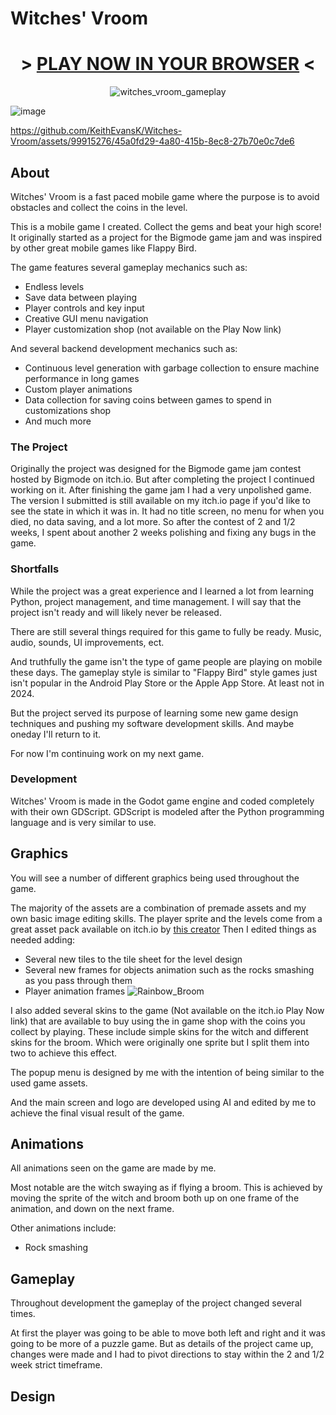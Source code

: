 # Witches' Vroom
<div align="center">

# > [PLAY NOW IN YOUR BROWSER](https://playatdark.itch.io/witches-vroom) <
  
![witches_vroom_gameplay](https://github.com/KeithEvansK/Witches-Vroom/assets/99915276/e21f4723-17c2-4490-aaf0-0a1e4b5555a4)

</div>

![image](https://github.com/KeithEvansK/Witches-Vroom/assets/99915276/a83b119a-7314-4d10-a053-da9b073f0646)








https://github.com/KeithEvansK/Witches-Vroom/assets/99915276/45a0fd29-4a80-415b-8ec8-27b70e0c7de6


## About
Witches' Vroom is a fast paced mobile game where the purpose is to avoid obstacles and collect the coins in the level. 

This is a mobile game I created. 
Collect the gems and beat your high score! 
It originally started as a project for the Bigmode game jam and was inspired by other great mobile games like Flappy Bird.

The game features several gameplay mechanics such as:
 - Endless levels
 - Save data between playing
 - Player controls and key input
 - Creative GUI menu navigation
 - Player customization shop (not available on the Play Now link)

And several backend development mechanics such as: 
 - Continuous level generation with garbage collection to ensure machine performance in long games
 - Custom player animations
 - Data collection for saving coins between games to spend in customizations shop
 - And much more

### The Project
Originally the project was designed for the Bigmode game jam contest hosted by Bigmode on itch.io. But after completing the project I continued working on it. 
After finishing the game jam I had a very unpolished game. The version I submitted is still available on my itch.io page if you'd like to see the state in which it was in. It had no title screen, no menu for when you died, no data saving, and a lot more. 
So after the contest of 2 and 1/2 weeks, I spent about another 2 weeks polishing and fixing any bugs in the game. 

### Shortfalls
While the project was a great experience and I learned a lot from learning Python, project management, and time management. I will say that the project isn't ready and will likely never be released. 

There are still several things required for this game to fully be ready. 
Music, audio, sounds, UI improvements, ect.

And truthfully the game isn't the type of game people are playing on mobile these days. The gameplay style is similar to "Flappy Bird" style games just isn't popular in the Android Play Store or the Apple App Store. At least not in 2024. 

But the project served its purpose of learning some new game design techniques and pushing my software development skills. And maybe oneday I'll return to it. 

For now I'm continuing work on my next game. 

### Development
Witches' Vroom is made in the Godot game engine and coded completely with their own GDScript. 
GDScript is modeled after the Python programming language and is very similar to use. 


## Graphics
You will see a number of different graphics being used throughout the game. 

The majority of the assets are a combination of premade assets and my own basic image editing skills. 
The player sprite and the levels come from a great asset pack available on itch.io by [this creator](https://maxence-jacquot.itch.io/) 
Then I edited things as needed adding:
 - Several new tiles to the tile sheet for the level design
 - Several new frames for objects animation such as the rocks smashing as you pass through them
 - Player animation frames
![Rainbow_Broom](https://github.com/KeithEvansK/Witches-Vroom/assets/99915276/52fab0ab-6be4-4ca5-9df6-4749e15b61d5)

I also added several skins to the game (Not available on the itch.io Play Now link) that are available to buy using the in game shop with the coins you collect by playing. 
These include simple skins for the witch and different skins for the broom. Which were originally one sprite but I split them into two to achieve this effect. 

The popup menu is designed by me with the intention of being similar to the used game assets. 

And the main screen and logo are developed using AI and edited by me to achieve the final visual result of the game. 

## Animations
All animations seen on the game are made by me. 

Most notable are the witch swaying as if flying a broom. 
This is achieved by moving the sprite of the witch and broom both up on one frame of the animation, and down on the next frame. 

Other animations include:
 - Rock smashing

## Gameplay
Throughout development the gameplay of the project changed several times. 

At first the player was going to be able to move both left and right and it was going to be more of a puzzle game. But as details of the project came up, changes were made and I had to pivot directions to stay within the 2 and 1/2 week strict timeframe. 

## Design

